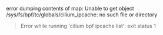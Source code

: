 error dumping contents of map: Unable to get object /sys/fs/bpf/tc/globals/cilium_ipcache: no such file or directory
> Error while running 'cilium bpf ipcache list':  exit status 1


